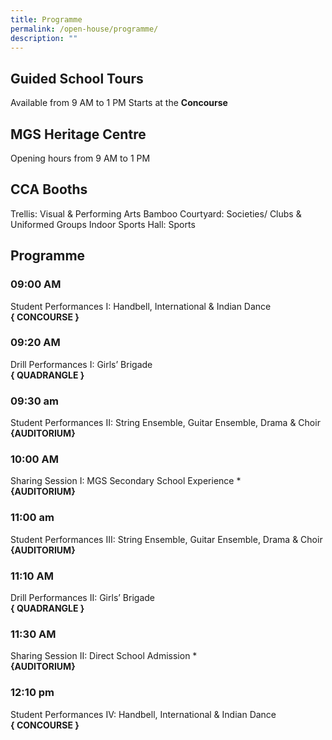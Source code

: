 ```yaml
---
title: Programme
permalink: /open-house/programme/
description: ""
---
```

## Guided School Tours
Available from 9 AM to 1 PM
Starts at the **Concourse**

## MGS Heritage Centre
Opening hours from 9 AM to 1 PM

## CCA Booths
Trellis: Visual &amp; Performing Arts
Bamboo Courtyard: Societies/ Clubs &amp; Uniformed Groups
Indoor Sports Hall: Sports

## Programme 

### 09:00 AM
Student Performances I: Handbell, International &amp; Indian Dance <br>
**{ CONCOURSE }**

### 09:20 AM
Drill Performances I: Girls’ Brigade <br>
**{ QUADRANGLE }**

### 09:30 am
Student Performances II: String Ensemble, Guitar Ensemble, Drama &amp; Choir <br>
**{AUDITORIUM}**

### 10:00 AM
Sharing Session I: MGS Secondary School Experience * <br>
**{AUDITORIUM}**

### 11:00 am
Student Performances III: String Ensemble, Guitar Ensemble, Drama &amp; Choir <br>
**{AUDITORIUM}**

### 11:10 AM
Drill Performances II: Girls’ Brigade <br>
**{ QUADRANGLE }**

### 11:30 AM
Sharing Session II: Direct School Admission * <br>
**{AUDITORIUM}**

### 12:10 pm
Student Performances IV: Handbell, International &amp; Indian Dance <br>
**{ CONCOURSE }**
